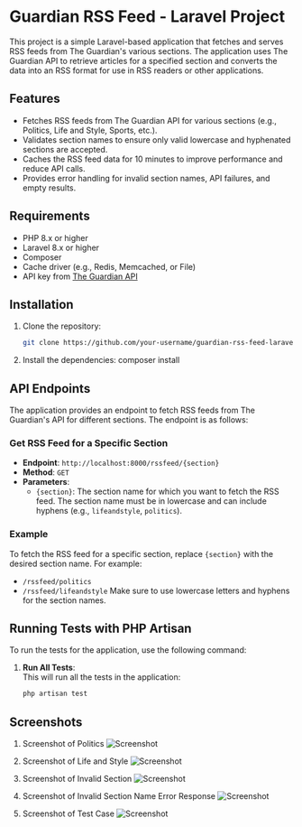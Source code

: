 # Guardian RSS Feed - Laravel Project

This project is a simple Laravel-based application that fetches and serves RSS feeds from The Guardian's various sections. The application uses The Guardian API to retrieve articles for a specified section and converts the data into an RSS format for use in RSS readers or other applications.

## Features

- Fetches RSS feeds from The Guardian API for various sections (e.g., Politics, Life and Style, Sports, etc.).
- Validates section names to ensure only valid lowercase and hyphenated sections are accepted.
- Caches the RSS feed data for 10 minutes to improve performance and reduce API calls.
- Provides error handling for invalid section names, API failures, and empty results.

## Requirements

- PHP 8.x or higher
- Laravel 8.x or higher
- Composer
- Cache driver (e.g., Redis, Memcached, or File)
- API key from [The Guardian API](https://open-platform.theguardian.com/documentation/)

## Installation

1. Clone the repository:
   ```bash
   git clone https://github.com/your-username/guardian-rss-feed-laravel.git
2. Install the dependencies: composer install

## API Endpoints

The application provides an endpoint to fetch RSS feeds from The Guardian's API for different sections. The endpoint is as follows:

### Get RSS Feed for a Specific Section

- **Endpoint**: `http://localhost:8000/rssfeed/{section}`
- **Method**: `GET`
- **Parameters**: 
  - `{section}`: The section name for which you want to fetch the RSS feed. The section name must be in lowercase and can include hyphens (e.g., `lifeandstyle`, `politics`).


### Example

To fetch the RSS feed for a specific section, replace `{section}` with the desired section name. For example:

- `/rssfeed/politics`
- `/rssfeed/lifeandstyle`
Make sure to use lowercase letters and hyphens for the section names.


## Running Tests with PHP Artisan

To run the tests for the application, use the following command:

1. **Run All Tests**:  
   This will run all the tests in the application:
   ```bash
   php artisan test

 ## Screenshots
 1. Screenshot of Politics
![Screenshot](https://github.com/Shristi1919/guardian-rss-feed-laravel/blob/main/public/Screenshots/politics.png)

2. Screenshot of Life and Style
![Screenshot](https://github.com/Shristi1919/guardian-rss-feed-laravel/blob/main/public/Screenshots/lifeandstyle.png)

3. Screenshot of Invalid Section
![Screenshot](https://github.com/Shristi1919/guardian-rss-feed-laravel/blob/main/public/Screenshots/invalid-section.png)

4. Screenshot of Invalid Section Name Error Response
![Screenshot](https://github.com/Shristi1919/guardian-rss-feed-laravel/blob/main/public/Screenshots/errorsection.png)

5. Screenshot of Test Case
![Screenshot](https://github.com/Shristi1919/guardian-rss-feed-laravel/blob/main/public/Screenshots/testcase.png)

